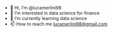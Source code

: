 - 👋 Hi, I’m @lucamerlini98
- 👀 I’m interested in data science for finance
- 🌱 I’m currently learning data science
- 📫 How to reach me lucamerlini98@gmail.com

<!---
lucamerlini98/lucamerlini98 is a ✨ special ✨ repository because its `README.md` (this file) appears on your GitHub profile.
You can click the Preview link to take a look at your changes.
--->
